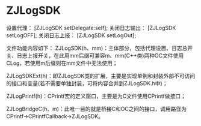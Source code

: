 # ZJLogSDK

设置代理：
[ZJLogSDK setDelegate:self];
关闭日志输出：
[ZJLogSDK setLogOFF];
关闭日志上报：
[ZJLogSDK setLogOut];

文件功能内容如下：
ZJLogSDK(h、mm)：主体部分，包括代理设置、日志总开关、日志上报开关，在此用mm后缀可兼容m、mm(C++类)两种OC文件使用CLog，若使用m后缀则在mm文件中无法使用；

ZJLogSDKExt(h)：即ZJLogSDK类的扩展，主要是实现单例和封装外部不可访问的接口和变量(若不需要单独封装，可将内容合并到ZJLogSDK.h中)；

ZJLogPrintf(h)：CPrintf宏的定义窗口，主要是为C文件使用CPrintf做接口；

ZJLogBridgeC(h、m)：此唯一目的就是桥接C和OC之间的接口，调用路径为CPrintf->CPrintfCallback->ZJLogSDK。
